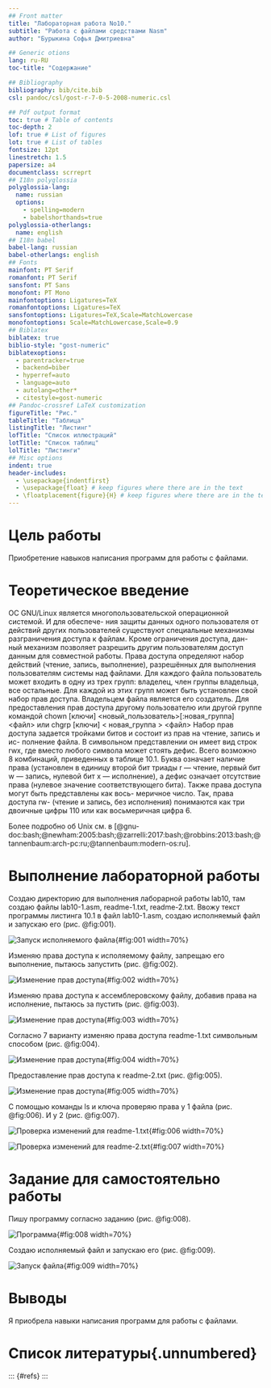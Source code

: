 ```yaml
---
## Front matter
title: "Лабораторная работа No10."
subtitle: "Работа с файлами средствами Nasm"
author: "Бурыкина Софья Дмитриевна"

## Generic otions
lang: ru-RU
toc-title: "Содержание"

## Bibliography
bibliography: bib/cite.bib
csl: pandoc/csl/gost-r-7-0-5-2008-numeric.csl

## Pdf output format
toc: true # Table of contents
toc-depth: 2
lof: true # List of figures
lot: true # List of tables
fontsize: 12pt
linestretch: 1.5
papersize: a4
documentclass: scrreprt
## I18n polyglossia
polyglossia-lang:
  name: russian
  options:
	- spelling=modern
	- babelshorthands=true
polyglossia-otherlangs:
  name: english
## I18n babel
babel-lang: russian
babel-otherlangs: english
## Fonts
mainfont: PT Serif
romanfont: PT Serif
sansfont: PT Sans
monofont: PT Mono
mainfontoptions: Ligatures=TeX
romanfontoptions: Ligatures=TeX
sansfontoptions: Ligatures=TeX,Scale=MatchLowercase
monofontoptions: Scale=MatchLowercase,Scale=0.9
## Biblatex
biblatex: true
biblio-style: "gost-numeric"
biblatexoptions:
  - parentracker=true
  - backend=biber
  - hyperref=auto
  - language=auto
  - autolang=other*
  - citestyle=gost-numeric
## Pandoc-crossref LaTeX customization
figureTitle: "Рис."
tableTitle: "Таблица"
listingTitle: "Листинг"
lofTitle: "Список иллюстраций"
lotTitle: "Список таблиц"
lolTitle: "Листинги"
## Misc options
indent: true
header-includes:
  - \usepackage{indentfirst}
  - \usepackage{float} # keep figures where there are in the text
  - \floatplacement{figure}{H} # keep figures where there are in the text
---
```


# Цель работы

Приобретение навыков написания программ для работы с файлами.


# Теоретическое введение

ОС GNU/Linux является многопользовательской операционной системой. И для обеспече-
ния защиты данных одного пользователя от действий других пользователей существуют
специальные механизмы разграничения доступа к файлам. Кроме ограничения доступа, дан-
ный механизм позволяет разрешить другим пользователям доступ данным для совместной
работы.
Права доступа определяют набор действий (чтение, запись, выполнение), разрешённых
для выполнения пользователям системы над файлами. Для каждого файла пользователь
может входить в одну из трех групп: владелец, член группы владельца, все остальные. Для
каждой из этих групп может быть установлен свой набор прав доступа. Владельцем файла
является его создатель. Для предоставления прав доступа другому пользователю или другой
группе командой
chown [ключи] <новый_пользователь>[:новая_группа] <файл>
или
chgrp [ключи] < новая_группа > <файл>
Набор прав доступа задается тройками битов и состоит из прав на чтение, запись и ис-
полнение файла. В символьном представлении он имеет вид строк rwx, где вместо любого
символа может стоять дефис. Всего возможно 8 комбинаций, приведенных в таблице 10.1.
Буква означает наличие права (установлен в единицу второй бит триады r — чтение, первый
бит w — запись, нулевой бит х — исполнение), а дефис означает отсутствие права (нулевое
значение соответствующего бита). Также права доступа могут быть представлены как вось-
меричное число. Так, права доступа rw- (чтение и запись, без исполнения) понимаются как
три двоичные цифры 110 или как восьмеричная цифра 6.

Более подробно об Unix см. в [@gnu-doc:bash;@newham:2005:bash;@zarrelli:2017:bash;@robbins:2013:bash;@tannenbaum:arch-pc:ru;@tannenbaum:modern-os:ru].

# Выполнение лабораторной работы

Создаю директорию для выполнения лаборарной работы lab10, там создаю файлы lab10-1.asm, readme-1.txt, readme-2.txt. Ввожу текст программы листинга 10.1 в файл lab10-1.asm, создаю исполняемый файл и запускаю его (рис. @fig:001).

![Запуск исполняемого файла](image/1.png){#fig:001 width=70%}

Изменяю права доступа к исполяемому файлу, запрещаю его выполнение, пытаюсь запустить (рис. @fig:002).

![Изменение прав доступа](image/2.png){#fig:002 width=70%}

Изменяю права доступа к ассемблеровскому файлу, добавив права на исполнение, пытаюсь за пустить (рис. @fig:003).

![Изменение прав доступа](image/3.png){#fig:003 width=70%}

Согласно 7 варианту изменяю права доступа readme-1.txt символьным способом (рис. @fig:004).

![Изменение прав доступа](image/4.png){#fig:004 width=70%}

Предоставление прав доступа к readme-2.txt (рис. @fig:005).

![Изменение прав доступа](image/5.png){#fig:005 width=70%}

С помощью команды ls и ключа проверяю права у 1 файла (рис. @fig:006). И у 2 (рис. @fig:007).

![Проверка изменений для readme-1.txt  ](image/6.png){#fig:006 width=70%}

![Проверка изменений для readme-2.txt  ](image/7.png){#fig:007 width=70%}

# Задание для самостоятельно работы 

Пишу программу согласно заданию (рис. @fig:008).

![Программа](image/8.png){#fig:008 width=70%}

Создаю исполняемый файл и запускаю его (рис. @fig:009).

![Запуск файла](image/9.png){#fig:009 width=70%}

# Выводы

Я приобрела навыки написания программ для работы с файлами.

# Список литературы{.unnumbered}

::: {#refs}
:::
